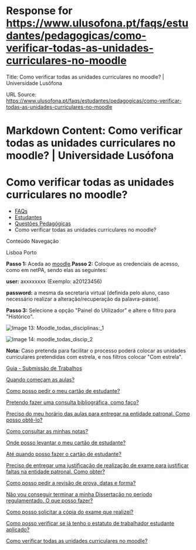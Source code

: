 # Response for https://www.ulusofona.pt/faqs/estudantes/pedagogicas/como-verificar-todas-as-unidades-curriculares-no-moodle

Title: Como verificar todas as unidades curriculares no moodle? | Universidade Lusófona

URL Source: https://www.ulusofona.pt/faqs/estudantes/pedagogicas/como-verificar-todas-as-unidades-curriculares-no-moodle

Markdown Content:
Como verificar todas as unidades curriculares no moodle? | Universidade Lusófona
===============

 

Como verificar todas as unidades curriculares no moodle?
========================================================

*   [FAQs](https://www.ulusofona.pt/faqs/)
*   [Estudantes](https://www.ulusofona.pt/faqs/estudantes)
*   [Questões Pedagógicas](https://www.ulusofona.pt/faqs/estudantes/pedagogicas)
*   Como verificar todas as unidades curriculares no moodle?

[](https://www.ulusofona.pt/)

Conteúdo Navegação

Lisboa Porto

**Passo 1:** Aceda ao [moodle](https://moodle.ensinolusofona.pt/).**Passo 2:** Coloque as credenciais de acesso, como em netPA, sendo elas as seguintes:

**user:** axxxxxxxx (Exemplo: a20123456)

**password:** a mesma da secretaria virtual (definida pelo aluno, caso necessário realizar a alteração/recuperação da palavra-passe).

**Passo 3:** Selecione a opção "Painel do Utilizador" e altere o filtro para "Histórico".

![Image 13: Moodle_todas_disciplinas:_1](https://www.ulusofona.pt/media/moodletodasdisciplinas1.png)

![Image 14: moodle_todas_discip_2](https://www.ulusofona.pt/media/moodletodasdiscip2.png)

**Nota:** Caso pretenda para facilitar o processo poderá colocar as unidades curriculares pretendidas com estrela, e nos filtros colocar "Com estrela".

[Guia - Submissão de Trabalhos](https://www.ulusofona.pt/faqs/estudantes/pedagogicas/guia-submissao-de-trabalhos)

[Quando começam as aulas?](https://www.ulusofona.pt/faqs/estudantes/pedagogicas/quando-comecam-as-aulas)

[Como posso pedir o meu cartão de estudante?](https://www.ulusofona.pt/faqs/estudantes/pedagogicas/como-posso-solicitar-o-meu-cartao-de-estudante)

[Pretendo fazer uma consulta bibliográfica, como faço?](https://www.ulusofona.pt/faqs/estudantes/pedagogicas/pretendo-fazer-uma-consulta-bibliografica-como-faco)

[Preciso do meu horário das aulas para entregar na entidade patronal. Como posso obtê-lo?](https://www.ulusofona.pt/faqs/estudantes/pedagogicas/preciso-do-meu-horario-das-aulas-para-entregar-na-entidade-patronal-como-posso-obte-lo)

[Como consultar as minhas notas?](https://www.ulusofona.pt/faqs/estudantes/pedagogicas/como-consultar-as-minhas-notas)

[Onde posso levantar o meu cartão de estudante?](https://www.ulusofona.pt/faqs/estudantes/pedagogicas/onde-posso-levantar-o-meu-cartao-de-estudante)

[Até quando posso fazer o cartão de estudante?](https://www.ulusofona.pt/faqs/estudantes/pedagogicas/ate-quando-posso-fazer-o-cartao-de-estudante)

[Preciso de entregar uma justificação de realização de exame para justificar faltas na entidade patronal. Como obter?](https://www.ulusofona.pt/faqs/estudantes/pedagogicas/preciso-de-entregar-uma-justificacao-de-realizacao-de-exame-para-justificar-faltas-na-entidade-patronal-como-obter)

[Como posso pedir a revisão de prova, datas e forma?](https://www.ulusofona.pt/faqs/estudantes/pedagogicas/como-posso-solicitar-a-revisao-de-prova-datas-e-forma)

[Não vou conseguir terminar a minha Dissertação no período regulamentado. O que posso fazer?](https://www.ulusofona.pt/faqs/estudantes/pedagogicas/nao-irei-conseguir-terminar-a-minha-dissertacao-no-periodo-regulamentado-o-que-posso-fazer)

[Como posso solicitar a cópia do exame que realizei?](https://www.ulusofona.pt/faqs/estudantes/pedagogicas/como-posso-solicitar-a-copia-do-exame-que-realizei)

[Como posso verificar se já tenho o estatuto de trabalhador estudante aplicado?](https://www.ulusofona.pt/faqs/estudantes/pedagogicas/como-posso-verificar-se-ja-tenho-o-estatuto-de-trabalhador-estudante-aplicado)

[Como verificar todas as unidades curriculares no moodle?](https://www.ulusofona.pt/faqs/estudantes/pedagogicas/como-verificar-todas-as-unidades-curriculares-no-moodle)


